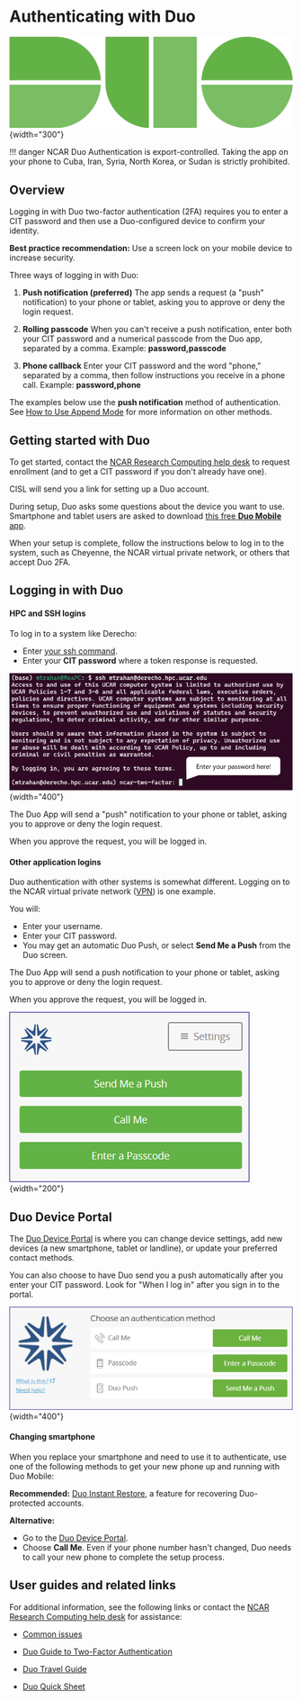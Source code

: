 # Authenticating with Duo

![](media/image1.png){width="300"}

!!! danger
    NCAR Duo Authentication is export-controlled. Taking the app on your
    phone to Cuba, Iran, Syria, North Korea, or Sudan is strictly
    prohibited.

## Overview

Logging in with Duo two-factor authentication (2FA) requires you to
enter a CIT password and then use a Duo-configured device to confirm
your identity.

**Best practice recommendation:** Use a screen lock on your mobile
device to increase security.

Three ways of logging in with Duo:

1.  **Push notification (preferred)**
    The app sends a request (a "push" notification) to your phone or
    tablet, asking you to approve or deny the login request.

2.  **Rolling passcode**
    When you can't receive a push notification, enter both your CIT
    password and a numerical passcode from the Duo app, separated by a
    comma. Example: **password,passcode**

3.  **Phone callback**
    Enter your CIT password and the word "phone," separated by a comma,
    then follow instructions you receive in a phone call. Example:
    **password,phone**

The examples below use the **push notification** method of
authentication. See [How to Use Append Mode](https://guide.duo.com/append-mode) for more information on
other methods.

## Getting started with Duo

To get started, contact the [NCAR Research Computing help desk](https://rchelp.ucar.edu/) to request enrollment (and to get a
CIT password if you don't already have one).

CISL will send you a link for setting up a Duo account.

During setup, Duo asks some questions about the device you want to use.
Smartphone and tablet users are asked to download [this free **Duo Mobile** app](https://duo.com/product/trusted-users/two-factor-authentication/duo-mobile).


When your setup is complete, follow the instructions below to log in to
the system, such as Cheyenne, the NCAR virtual private network, or
others that accept Duo 2FA.

## Logging in with Duo

#### HPC and SSH logins

To log in to a system like Derecho:

  - Enter [your ssh command](../../../compute-systems/derecho/index.md).
  - Enter your **CIT password** where a token response is requested.

![](media/image2_new.png){width="400"}

The Duo App will send a "push" notification to your phone or tablet,
asking you to approve or deny the login request.

When you approve the request, you will be logged in.

#### Other application logins

Duo authentication with other systems is somewhat different. Logging on
to the NCAR virtual private network ([VPN](../../vpn-access.md)) is one example.

You will:

  - Enter your username.
  - Enter your CIT password.
  - You may get an automatic Duo Push, or select **Send Me a Push** from
    the Duo screen.

The Duo App will send a push notification to your phone or tablet,
asking you to approve or deny the login request.

When you approve the request, you will be logged in.

![](media/image3.png){width="200"}

## Duo Device Portal

The [Duo Device Portal](https://duodeviceportal.ucar.edu/) is
where you can change device settings, add new devices (a new smartphone,
tablet or landline), or update your preferred contact methods.

You can also choose to have Duo send you a push automatically after you
enter your CIT password. Look for "When I log in" after you sign in to
the portal.

![](media/image4.png){width="400"}

#### Changing smartphone

When you replace your smartphone and need to use it to authenticate, use
one of the following methods to get your new phone up and running with
Duo Mobile:

**Recommended:** [Duo Instant Restore](https://guide.duo.com/duo-restore), a feature for recovering
Duo-protected accounts.

**Alternative:**

  - Go to the [Duo Device Portal](https://duodeviceportal.ucar.edu/).
  - Choose **Call Me**. Even if your phone number hasn't changed, Duo
    needs to call your new phone to complete the setup process.

## User guides and related links

For additional information, see the following links
or contact the [NCAR Research Computing help desk](https://rchelp.ucar.edu/) for assistance:

- [Common issues](https://guide.duo.com/common-issues)

- [Duo Guide to Two-Factor Authentication](https://guide.duo.com/)

- [Duo Travel Guide](https://duo.com/assets/pdf/Duo_Travel_Guide.pdf)

- [Duo Quick Sheet](https://docs.google.com/document/d/1odzRo5hDpQa9EzYv7e_vSJ2HsG_wBo1HV9kLlJ_A6ZQ/edit?usp=sharing)
